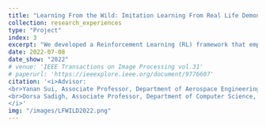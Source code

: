 ```yaml
---
title: "Learning From the Wild: Imitation Learning From Real Life Demonstrations"
collection: research_experiences
type: "Project"
index: 3
excerpt: "We developed a Reinforcement Learning (RL) framework that empowers robots to <b>learn from videos in real-life</b> rather than under specific scenes and execute actions through <b>imitation learning</b>. Considering the diveristy of wild real-life videos, to enhance the framework's robustness and generalization abilities, we introduced <b>domain adaptation</b> techniques to align the behavior of robots with that of humans during training. Additionally, to avoid being interfered by moving backgrounds in real-life videos, we integrated <b>optical flow</b> methods to extract human actions, both improving the robustness of the RL framework and achieving more effective and precise learning outcomes. This research contributes to the advancement of robotics, particularly in the context of real-world video analysis and human action imitation."
date: 2022-07-08
date_show: "2022"
# venue: 'IEEE Transactions on Image Processing vol.31'
# paperurl: 'https://ieeexplore.ieee.org/document/9776607'
citation: '<i>Advisor:
<br>Yanan Sui, Associate Professor, Department of Aerospace Engineering, THU
<br>Dorsa Sadigh, Associate Professor, Department of Computer Science, Stanford
</i>' 
img: "/images/LFWILD2022.png"
---
```


